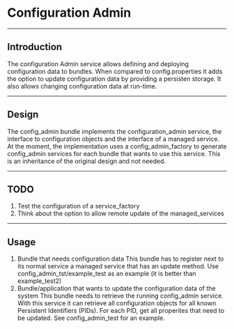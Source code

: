 # Configuration Admin

---

## Introduction
The configuration Admin service allows defining and deploying configuration data to bundles.
When compared to config.properties it adds the option to update configuration data by providing a persisten storage. It also allows changing configuration data at run-time.

---

## Design

The config_admin bundle implements the configuration_admin service, the interface to configuration objects and the interface of a managed service. At the moment, the implementation uses a config_admin_factory to generate config_admin services for each bundle that wants to use this service. This is an inheritance of the original design and not needed.

---

## TODO

1. Test the configuration of a service_factory
2. Think about the option to allow remote update of the managed_services

---

## Usage

1. Bundle that needs configuration data
   This bundle has to register next to its normal service a managed service that has an update method.  Use config_admin_tst/example_test as an example (it is better than example_test2)
2. Bundle/application that wants to update the configuration data of the system
   This bundle needs to retrieve the running config_admin service. With this service it can retrieve all configuration objects for all known Persistent Identifiers (PIDs). For each PID, get all properites that need to be updated. See config_admin_test for an example.
